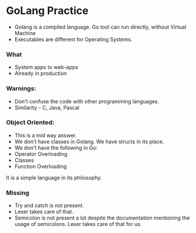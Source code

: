 # GoLang Practice
- Golang is a compiled language. Go tool can run directly, without Virtual Machine
- Executables are different for Operating Systems.

### What
- System apps to web-apps 
- Already in production

### Warnings:
- Don't confuse the code with other programming languages. 
- Similarity - C, Java, Pascal 

### Object Oriented:
- This is a mid way answer.
- We don't have classes in Golang. We have structs in its place. 
-  We don't have the following in Go: 
- Operator Overloading
- Classes
- Function Overloading

It is a simple language in its philosophy.

### Missing
- Try and catch is not present.
- Lexer takes care of that. 
- Semicolon is not present a lot despite the documentation mentioning the usage of semicolons. Lexer takes care of that for us. 